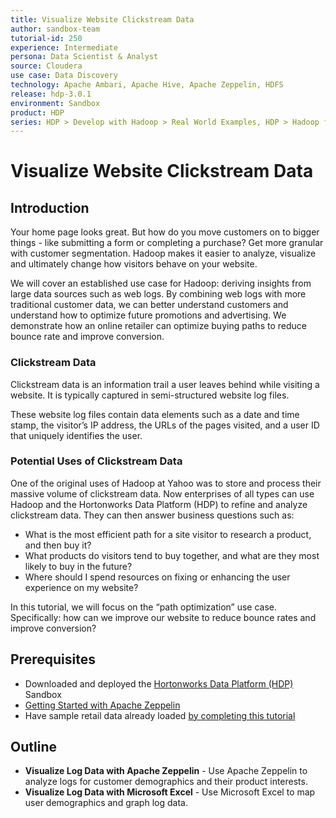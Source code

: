 ```yaml
---
title: Visualize Website Clickstream Data
author: sandbox-team
tutorial-id: 250
experience: Intermediate
persona: Data Scientist & Analyst
source: Cloudera
use case: Data Discovery
technology: Apache Ambari, Apache Hive, Apache Zeppelin, HDFS
release: hdp-3.0.1
environment: Sandbox
product: HDP
series: HDP > Develop with Hadoop > Real World Examples, HDP > Hadoop for Data Scientists & Analysts > Real World Examples
---
```


# Visualize Website Clickstream Data

## Introduction

Your home page looks great. But how do you move customers on to bigger things - like submitting a form or completing a purchase? Get more granular with customer segmentation. Hadoop makes it easier to analyze, visualize and ultimately change how visitors behave on your website.

We will cover an established use case for Hadoop: deriving insights from large data sources such as web logs. By combining web logs with more traditional customer data, we can better understand customers and understand how to optimize future promotions and advertising.  We demonstrate how an online retailer can optimize buying paths to reduce bounce rate and improve conversion.

### Clickstream Data

Clickstream data is an information trail a user leaves behind while visiting a website. It is typically captured in semi-structured website log files.

These website log files contain data elements such as a date and time stamp, the visitor’s IP address, the URLs of the pages visited, and a user ID that uniquely identifies the user.

### Potential Uses of Clickstream Data

One of the original uses of Hadoop at Yahoo was to store and process their massive volume of clickstream data. Now enterprises of all types can use Hadoop and the Hortonworks Data Platform (HDP) to refine and analyze clickstream data. They can then answer business questions such as:

- What is the most efficient path for a site visitor to research a product, and then buy it?
- What products do visitors tend to buy together, and what are they most likely to buy in the future?
- Where should I spend resources on fixing or enhancing the user experience on my website?

In this tutorial, we will focus on the “path optimization” use case. Specifically: how can we improve our website to reduce bounce rates and improve conversion?

## Prerequisites

- Downloaded and deployed the [Hortonworks Data Platform (HDP)](https://www.cloudera.com/downloads/hortonworks-sandbox/hdp.html?utm_source=mktg-tutorial) Sandbox
- [Getting Started with Apache Zeppelin](https://hortonworks.com/tutorial/getting-started-with-apache-zeppelin/)
- Have sample retail data already loaded [by completing this tutorial](https://hortonworks.com/tutorial/loading-and-querying-data/)

## Outline

- **Visualize Log Data with Apache Zeppelin** - Use Apache Zeppelin to analyze logs for customer demographics and their product interests.
- **Visualize Log Data with Microsoft Excel** - Use Microsoft Excel to map user demographics and graph log data.

